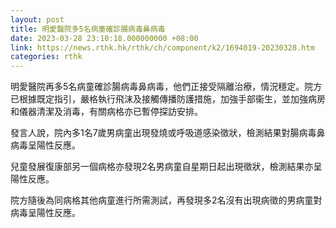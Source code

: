 ```yaml
---
layout: post
title: 明愛醫院多5名病童確診腸病毒鼻病毒
date: 2023-03-28 23:10:18.000000000 +08:00
link: https://news.rthk.hk/rthk/ch/component/k2/1694019-20230328.htm
categories: rthk
---
```


明愛醫院再多5名病童確診腸病毒鼻病毒，他們正接受隔離治療，情況穩定。院方已根據既定指引，嚴格執行飛沫及接觸傳播防護措施，加強手部衞生，並加強病房和儀器清潔及消毒，有關病格亦已暫停探訪安排。

發言人說，院內多1名7歲男病童出現發燒或呼吸道感染徵狀，檢測結果對腸病毒鼻病毒呈陽性反應。

兒童發展復康部另一個病格亦發現2名男病童自星期日起出現徵狀，檢測結果亦呈陽性反應。

院方隨後為同病格其他病童進行所需測試，再發現多2名沒有出現病徵的男病童對病毒呈陽性反應。

